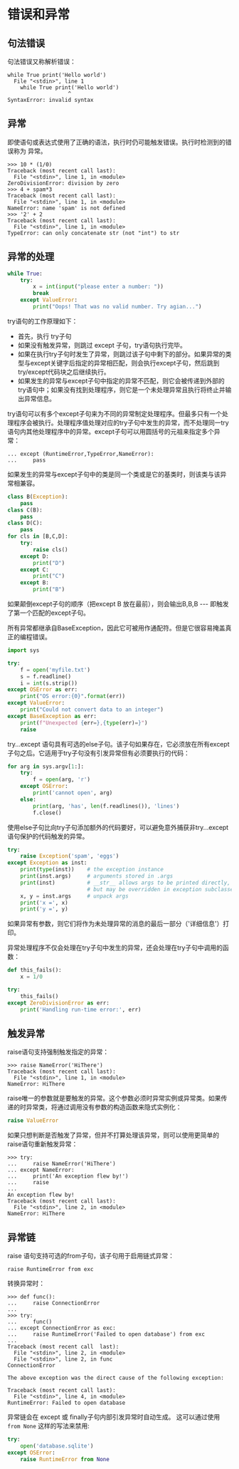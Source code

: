 # 错误和异常

## 句法错误

句法错误又称解析错误：

```
while True print('Hello world')
  File "<stdin>", line 1
    while True print('Hello world')
                   ^
SyntaxError: invalid syntax
```

## 异常

即使语句或表达式使用了正确的语法，执行时仍可能触发错误。执行时检测到的错误称为 异常。

```
>>> 10 * (1/0)
Traceback (most recent call last):
  File "<stdin>", line 1, in <module>
ZeroDivisionError: division by zero
>>> 4 + spam*3
Traceback (most recent call last):
  File "<stdin>", line 1, in <module>
NameError: name 'spam' is not defined
>>> '2' + 2
Traceback (most recent call last):
  File "<stdin>", line 1, in <module>
TypeError: can only concatenate str (not "int") to str
```

## 异常的处理

```python
while True:
    try:
        x = int(input("please enter a number: "))
        break
    except ValueError:
        print("Oops! That was no valid number. Try agian...")
```

try语句的工作原理如下：

- 首先，执行 try子句
- 如果没有触发异常，则跳过 except 子句，try语句执行完毕。
- 如果在执行try子句时发生了异常，则跳过该子句中剩下的部分。如果异常的类型与except关键字后指定的异常相匹配，则会执行except子句，然后跳到try/except代码块之后继续执行。
- 如果发生的异常与except子句中指定的异常不匹配，则它会被传递到外部的try语句中；如果没有找到处理程序，则它是一个未处理异常且执行将终止并输出异常信息。

try语句可以有多个except子句来为不同的异常制定处理程序。但最多只有一个处理程序会被执行。处理程序值处理对应的try子句中发生的异常，而不处理同一try语句内其他处理程序中的异常。except子句可以用圆括号的元祖来指定多个异常：

```
... except (RuntimeError,TypeError,NameError):
...     pass
```

如果发生的异常与except子句中的类是同一个类或是它的基类时，则该类与该异常相兼容。

```python
class B(Exception):
    pass
class C(B):
    pass
class D(C):
    pass
for cls in [B,C,D]:
    try:
        raise cls()
    except D:
        print("D")
    except C:
        print("C")
    except B:
        print("B")
```

如果颠倒except子句的顺序（把except B 放在最前），则会输出B,B,B --- 即触发了第一个匹配的except子句。

所有异常都继承自BaseException，因此它可被用作通配符。但是它很容易掩盖真正的编程错误。

```python
import sys

try:
    f = open('myfile.txt')
    s = f.readline()
    i = int(s.strip())
except OSError as err:
    print("OS error:{0}".format(err))
except ValueError:
    print("Could not convert data to an integer")
except BaseException as err:
	print(f"Unexpected {err=},{type(err)=}")
	raise
```

try...except 语句具有可选的else子句。该子句如果存在，它必须放在所有except子句之后。它适用于try子句没有引发异常但有必须要执行的代码：

```python
for arg in sys.argv[1:]:
    try:
        f = open(arg, 'r')
    except OSError:
        print('cannot open', arg)
    else:
        print(arg, 'has', len(f.readlines()), 'lines')
        f.close()
```

使用else子句比向try子句添加额外的代码要好，可以避免意外捕获非try...except语句保护的代码触发的异常。

```python
try:
    raise Exception('spam', 'eggs')
except Exception as inst:
    print(type(inst))    # the exception instance
    print(inst.args)     # arguments stored in .args
    print(inst)          # __str__ allows args to be printed directly,
                         # but may be overridden in exception subclasses
    x, y = inst.args     # unpack args
    print('x =', x)
    print('y =', y)
```

如果异常有参数，则它们将作为未处理异常的消息的最后一部分（'详细信息'）打印。

异常处理程序不仅会处理在try子句中发生的异常，还会处理在try子句中调用的函数：

```python
def this_fails():
    x = 1/0

try:
    this_fails()
except ZeroDivisionError as err:
    print('Handling run-time error:', err)
```

## 触发异常

raise语句支持强制触发指定的异常：

```
>>> raise NameError('HiThere')
Traceback (most recent call last):
  File "<stdin>", line 1, in <module>
NameError: HiThere
```

raise唯一的参数就是要触发的异常。这个参数必须时异常实例或异常类。如果传递的时异常类，将通过调用没有参数的构造函数来隐式实例化：

```python
raise ValueError
```

如果只想判断是否触发了异常，但并不打算处理该异常，则可以使用更简单的raise语句重新触发异常：

```
>>> try:
...     raise NameError('HiThere')
... except NameError:
...     print('An exception flew by!')
...     raise
...
An exception flew by!
Traceback (most recent call last):
  File "<stdin>", line 2, in <module>
NameError: HiThere
```

## 异常链

raise 语句支持可选的from子句，该子句用于启用链式异常：

```
raise RuntimeError from exc
```

转换异常时：

```
>>> def func():
...     raise ConnectionError
...
>>> try:
...     func()
... except ConnectionError as exc:
...     raise RuntimeError('Failed to open database') from exc
...
Traceback (most recent call  last):
  File "<stdin>", line 2, in <module>
  File "<stdin>", line 2, in func
ConnectionError

The above exception was the direct cause of the following exception:

Traceback (most recent call last):
  File "<stdin>", line 4, in <module>
RuntimeError: Failed to open database
```

异常链会在 except 或 finally子句内部引发异常时自动生成。 这可以通过使用 `from None` 这样的写法来禁用:

```python
try:
    open('database.sqlite')
except OSError:
    raise RuntimeError from None
```

